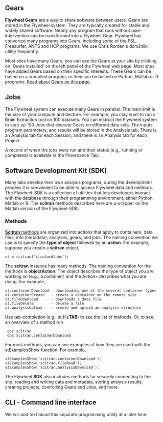 ## Gears
**Flywheel Gears** are a way to share software between users.  Gears are stored in the Flywheel system.  They are typically created for stable and widely shared software. Nearly any program that runs without user-intervention can be transformed into a Flywheel Gear.  Flywheel has converted many programs into Gears, including some of the FSL, Freesurfer, ANTS and HCP programs. We use Chris Rorden's dcm2niix utility frequently.  

Most sites have many Gears; you can see the Gears at your site by clicking on 'Gears installed' on the left panel of the Flywheel web page. Most sites have added Gears based on their specific interests. These Gears can be based on a compiled program, or they can be based on Python, Matlab or R programs. [Read about Gears on this page](Gears).

## Jobs
The Flywheel system can execute many Gears in parallel. The main limit is the size of your compute architecture. For example, you may want to run a Brain Extraction tool on 100 datasets.  You can instruct the Flywheel system to start up 100 Jobs that execute Gears on different data sets.  The inputs, program parameters, and results will be stored in the Analysis tab.  There is an Analysis tab for each Session, and there is an Analysis tab for each Project. 

A record of when the jobs were run and their status (e.g., running or completed) is available in the Provenance Tab.

## Software Development Kit (SDK)
Many labs develop their own analysis programs; during the development process it is convenient to be able to access Flywheel data and methods. The Flywheel-SDK is a collection of utilities that lets developers interact with the database through their programming environment, either Python, Matlab or R. The **scitran** methods described here are a wrapper on the Matlab version of the Flywheel-SDK.

### Methods
[**Scitran** methods](https://github.com/vistalab/scitran/wiki/scitran-methods) are organized into actions that apply to containers, data files, info (metadata), analyses, gears, and jobs. The naming convention we use is to specify the **type of object** followed by an **action**.  For example, suppose you create a **scitran** object, 

    st = scitran('stanfordlabs');

The **scitran** instance has many methods.  The naming convention for the methods is **objectAction**.  The object describes the type of object you are working on (e.g., a container) and the Action> describes what you are doing.  For example,

```
st.containerDownload - downloading one of the several container types
st.containerCreate   - create a container on the remote site
st.fileDownload      - downloads a data file
st.fileDelete        - delete a file
st.analysisUpload    - create and upload an analysis structure
```
Use tab-completion (e.g., st.file**TAB**) to see the list of methods. Or, to see an overview of a method run

     doc scitran
     doc scitran.containerDownload

For most methods, you can see examples of how they are used with the stExamplesShow function.  For example,

    stExamplesShow('scitran.containerDownload');
    stExamplesShow('scitran.fileRead');
    stExamplesShow('scitran.analysisDownload');

The Flywheel **SDK** also includes methods for securely connecting to the site, reading and writing data and metadata, storing analysis results, creating projects, controlling Gears and Jobs, and more.

## CLI - Command line interface

We will add text about this separate programming utility at a later time.


